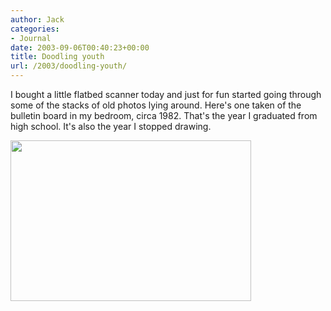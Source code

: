 ```yaml
---
author: Jack
categories:
- Journal
date: 2003-09-06T00:40:23+00:00
title: Doodling youth
url: /2003/doodling-youth/
---
```


I bought a little flatbed scanner today and just for fun started going through some of the stacks of old photos lying around. Here's one taken of the bulletin board in my bedroom, circa 1982. That's the year I graduated from high school. It's also the year I stopped drawing.
  

  
<img src="http://jackbaty.com/images/blog/board-1982.jpg" width="385" height="257" alt="" border="0" />